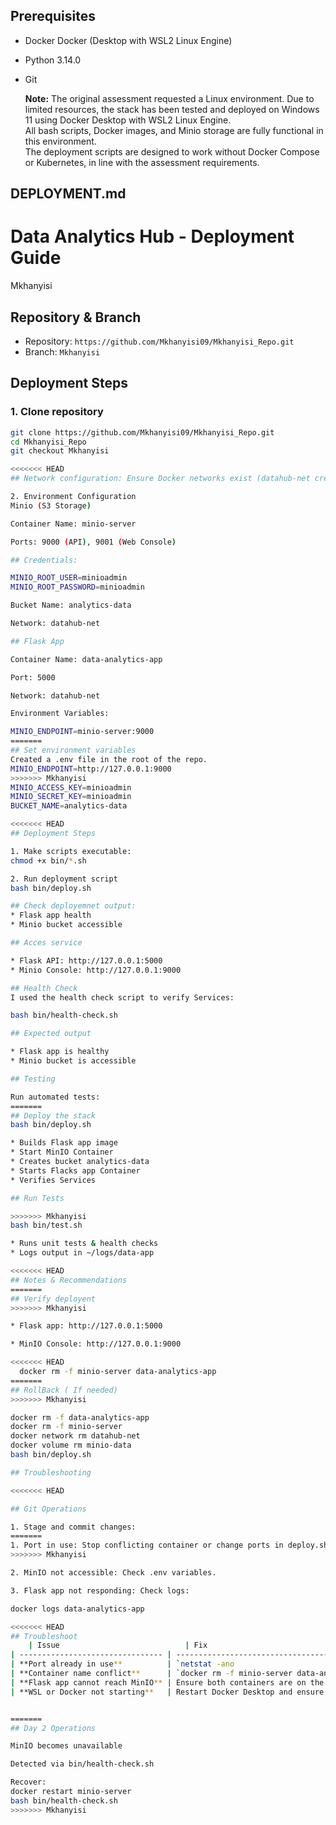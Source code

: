 ## Prerequisites
- Docker Docker (Desktop with WSL2 Linux Engine)
- Python 3.14.0
- Git

  **Note:** The original assessment requested a Linux environment.
  Due to limited resources, the stack has been tested and deployed on Windows 11 using Docker Desktop with WSL2 Linux Engine.  
  All bash scripts, Docker images, and Minio storage are fully functional in this environment.  
  The deployment scripts are designed to work without Docker Compose or Kubernetes, in line with the assessment requirements.

## DEPLOYMENT.md
Data Analytics Hub - Deployment Guide
=======
Mkhanyisi

## Repository & Branch

- Repository: `https://github.com/Mkhanyisi09/Mkhanyisi_Repo.git`
- Branch: `Mkhanyisi`

## Deployment Steps

### 1. Clone repository
```bash
git clone https://github.com/Mkhanyisi09/Mkhanyisi_Repo.git
cd Mkhanyisi_Repo
git checkout Mkhanyisi

<<<<<<< HEAD
## Network configuration: Ensure Docker networks exist (datahub-net created by deployment script)

2. Environment Configuration
Minio (S3 Storage)

Container Name: minio-server

Ports: 9000 (API), 9001 (Web Console)

## Credentials:

MINIO_ROOT_USER=minioadmin
MINIO_ROOT_PASSWORD=minioadmin

Bucket Name: analytics-data

Network: datahub-net

## Flask App

Container Name: data-analytics-app

Port: 5000

Network: datahub-net

Environment Variables:

MINIO_ENDPOINT=minio-server:9000
=======
## Set environment variables
Created a .env file in the root of the repo.
MINIO_ENDPOINT=http://127.0.0.1:9000
>>>>>>> Mkhanyisi
MINIO_ACCESS_KEY=minioadmin
MINIO_SECRET_KEY=minioadmin
BUCKET_NAME=analytics-data

<<<<<<< HEAD
## Deployment Steps

1. Make scripts executable:
chmod +x bin/*.sh

2. Run deployment script
bash bin/deploy.sh

## Check deployemnet output:
* Flask app health
* Minio bucket accessible

## Acces service

* Flask API: http://127.0.0.1:5000
* Minio Console: http://127.0.0.1:9000

## Health Check
I used the health check script to verify Services:

bash bin/health-check.sh

## Expected output

* Flask app is healthy
* Minio bucket is accessible

## Testing 

Run automated tests:
=======
## Deploy the stack
bash bin/deploy.sh

* Builds Flask app image
* Start MinIO Container
* Creates bucket analytics-data
* Starts Flacks app Container
* Verifies Services

## Run Tests

>>>>>>> Mkhanyisi
bash bin/test.sh

* Runs unit tests & health checks
* Logs output in ~/logs/data-app

<<<<<<< HEAD
## Notes & Recommendations
=======
## Verify deployent
>>>>>>> Mkhanyisi

* Flask app: http://127.0.0.1:5000

* MinIO Console: http://127.0.0.1:9000

<<<<<<< HEAD
  docker rm -f minio-server data-analytics-app
=======
## RollBack ( If needed)
>>>>>>> Mkhanyisi

docker rm -f data-analytics-app
docker rm -f minio-server
docker network rm datahub-net
docker volume rm minio-data
bash bin/deploy.sh

## Troubleshooting

<<<<<<< HEAD

## Git Operations

1. Stage and commit changes:
=======
1. Port in use: Stop conflicting container or change ports in deploy.sh.
>>>>>>> Mkhanyisi

2. MinIO not accessible: Check .env variables.

3. Flask app not responding: Check logs:

docker logs data-analytics-app

<<<<<<< HEAD
## Troubleshoot
    | Issue                            | Fix                                                                                            |                                        |
| -------------------------------- | ---------------------------------------------------------------------------------------------- | -------------------------------------- |
| **Port already in use**          | `netstat -ano                                                                                  | findstr 5000`→`taskkill /PID <pid> /F` |
| **Container name conflict**      | `docker rm -f minio-server data-analytics-app`                                                 |                                        |
| **Flask app cannot reach MinIO** | Ensure both containers are on the same Docker network:<br>`docker network inspect datahub-net` |                                        |
| **WSL or Docker not starting**   | Restart Docker Desktop and ensure WSL integration is enabled for your Linux distro             |                                        |


=======
## Day 2 Operations

MinIO becomes unavailable

Detected via bin/health-check.sh

Recover:
docker restart minio-server
bash bin/health-check.sh
>>>>>>> Mkhanyisi

